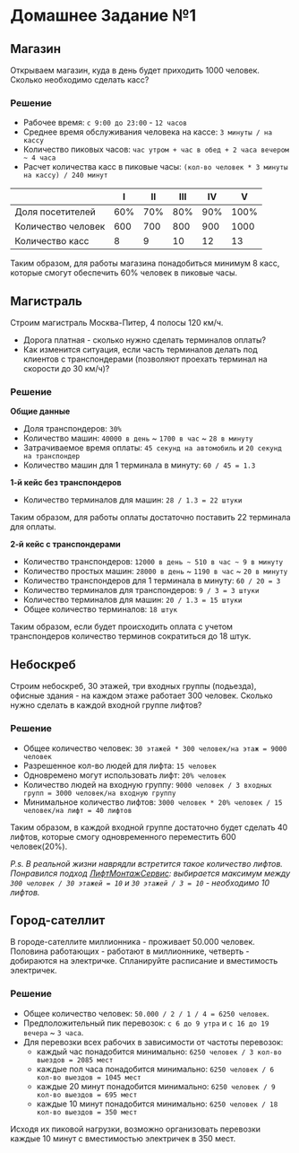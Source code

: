 # Домашнее Задание №1

## Магазин

Открываем магазин, куда в день будет приходить 1000 человек. Сколько необходимо сделать касс?

### Решение

* Рабочее время: `с 9:00 до 23:00` - `12 часов`
* Среднее время обслуживания человека на кассе: `3 минуты / на кассу`
* Количество пиковых часов: `час утром + час в обед + 2 часа вечером ~ 4 часа`
* Расчет количества касс в пиковые часы: `(кол-во человек * 3 минуты на кассу) / 240 минут`

|                    | I   | II  | III | IV  | V    |
| ------------------ | --- | --- | --- | --- | ---- |
| Доля посетителей   | 60% | 70% | 80% | 90% | 100% |
| Количество человек | 600 | 700 | 800 | 900 | 1000 |
| Количество касс    | 8   | 9   | 10  | 12  | 13   |

Таким образом, для работы магазина понадобиться минимум 8 касс, которые смогут обеспечить 60% человек в пиковые часы.

## Магистраль

Строим магистраль Москва-Питер, 4 полосы 120 км/ч.
* Дорога платная - сколько нужно сделать терминалов оплаты?
* Как изменится ситуация, если часть терминалов делать под клиентов с транспондерами (позволяют проехать терминал на скорости до 30 км/ч)?

### Решение

**Общие данные**
* Доля транспондеров: `30%`
* Количество машин: `40000 в день` ~ `1700 в час` ~ `28 в минуту`
* Затрачиваемое время оплаты: `45 секунд на автомобиль` и `20 секунд на транспондер`
* Количество машин для 1 терминала в минуту: `60 / 45 = 1.3`

**1-й кейс без транспондеров**

* Количество терминалов для машин: `28 / 1.3 = 22 штуки`

Таким образом, для работы оплаты достаточно поставить 22 терминала для оплаты.

**2-й кейс с транспондерами**

* Количество транспондеров: `12000 в день ~ 510 в час ~ 9 в минуту`
* Количество простых машин: `28000 в день` ~ `1190 в час` ~ `20 в минуту`
* Количество транспондеров для 1 терминала в минуту: `60 / 20 = 3`
* Количество терминалов для транспондеров: `9 / 3 = 3 штуки`
* Количество терминалов для машин: `20 / 1.3 = 15 штуки`
* Общее количество терминалов: `18 штук`

Таким образом, если будет происходить оплата с учетом транспондеров количество терминов сократиться до 18 штук.

## Небоскреб

Строим небоскреб, 30 этажей, три входных группы (подьезда), офисные здания - на каждом этаже работает 300 человек. Сколько нужно сделать в каждой входной группе лифтов?

### Решение

* Общее количество человек: `30 этажей * 300 человек/на этаж = 9000 человек`
* Разрешенное кол-во людей для лифта: `15 человек`
* Одновремено могут использовать лифт: `20% человек`
* Количество людей на входную группу: `9000 человек / 3 входных групп = 3000 человек/на входную группу`
* Минимальное количество лифтов: `3000 человек * 20% человек / 15 человек/на лифт = 40 лифтов`

Таким образом, в каждой входной группе достаточно будет сделать 40 лифтов, которые смогу одновременного переместить 600 человек(20%).

*P.s. В реальной жизни наврядли встретится такое количество лифтов. Понравился подход [ЛифтМонтажСервис](https://lift-lms.ru/company/articles/kak_opredelit_optimalnoe_kolichestvo_liftov_v_zdanii/#4): выбирается максимум между `300 человек / 30 этажей = 10` и `30 этажей / 3 = 10` - необходимо 10 лифтов.*

## Город-сателлит

В городе-сателлите миллионника - проживает 50.000 человек. Половина работающих - работают в миллионнике, четверть - добираются на электричке. Спланируйте расписание и вместимость электричек.

### Решение

* Общее количество человек: `50.000 / 2 / 1 / 4 = 6250 человек`.
* Предположительный пик перевозок: `с 6 до 9 утра` и `с 16 до 19 вечера` ~ `3 часа`.
* Для перевозки всех рабочих в зависимости от частоты перевозок:
  * каждый час понадобится минимально: `6250 человек / 3 кол-во выездов = 2085 мест`
  * каждые пол часа понадобится минимально: `6250 человек / 6 кол-во выездов = 1045 мест`
  * каждые 20 минут понадобится минимально: `6250 человек / 9 кол-во выездов = 695 мест`
  * каждые 10 минут понадобится минимально: `6250 человек / 18 кол-во выездов = 350 мест`

Исходя их пиковой нагрузки, возможно организовать перевозки каждые 10 минут с вместимостью электричек в 350 мест.